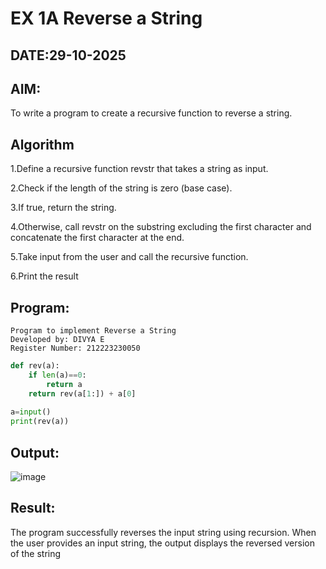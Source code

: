 # EX 1A Reverse a String
## DATE:29-10-2025
## AIM:
To write a program to create a recursive function to reverse a string.

## Algorithm
1.Define a recursive function revstr that takes a string as input.

2.Check if the length of the string is zero (base case).

3.If true, return the string.

4.Otherwise, call revstr on the substring excluding the first character and concatenate the first character at the end.

5.Take input from the user and call the recursive function.

6.Print the result 
 

## Program:
```
Program to implement Reverse a String
Developed by: DIVYA E
Register Number: 212223230050
```
```py
def rev(a):
    if len(a)==0:
        return a
    return rev(a[1:]) + a[0]
    
a=input()
print(rev(a))
```

## Output:
![image](https://github.com/user-attachments/assets/c9c73f00-243c-4dcf-aa77-8dbd5d2df114)




## Result:
The program successfully reverses the input string using recursion. When the user provides an input string, the output displays the reversed version of the string
